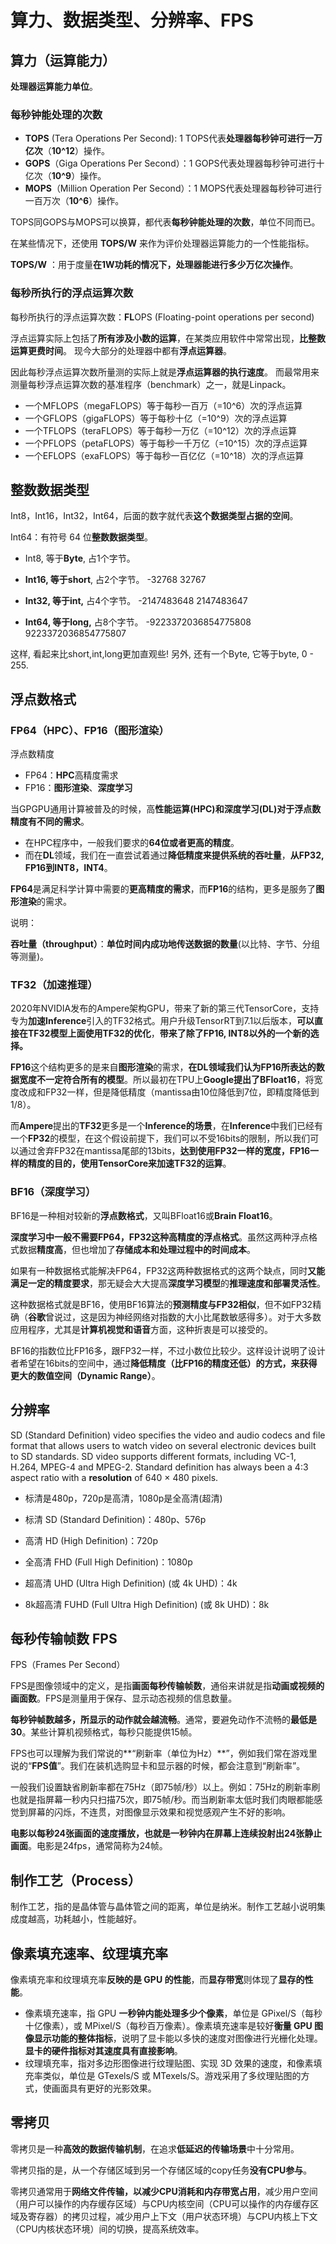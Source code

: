 # 算力、数据类型、分辨率、FPS

## 算力（运算能力）

**处理器运算能力单位**。

### 每秒钟能处理的次数

- **TOPS** (Tera Operations Per Second): 1 TOPS代表**处理器每秒钟可进行一万亿次**（**10^12**）操作。
- **GOPS**（Giga Operations Per Second）：1 GOPS代表处理器每秒钟可进行十亿次（**10^9**）操作。
- **MOPS**（Million Operation Per Second）：1 MOPS代表处理器每秒钟可进行一百万次（**10^6**）操作。

TOPS同GOPS与MOPS可以换算，都代表**每秒钟能处理的次数**，单位不同而已。

在某些情况下，还使用 **TOPS/W** 来作为评价处理器运算能力的一个性能指标。

**TOPS/W** ：用于度量**在1W功耗的情况下，处理器能进行多少万亿次操作**。

### 每秒所执行的浮点运算次数

每秒所执行的浮点运算次数：**FL**OPS (Floating-point operations per second) 

浮点运算实际上包括了**所有涉及小数的运算**，在某类应用软件中常常出现，**比整数运算更费时间**。
现今大部分的处理器中都有**浮点运算器**。

因此每秒浮点运算次数所量测的实际上就是**浮点运算器的执行速度**。
而最常用来测量每秒浮点运算次数的基准程序（benchmark）之一，就是Linpack。

- 一个MFLOPS（megaFLOPS）等于每秒一百万（=10^6）次的浮点运算
- 一个GFLOPS（gigaFLOPS）等于每秒十亿（=10^9）次的浮点运算
- 一个TFLOPS（teraFLOPS）等于每秒一万亿（=10^12）次的浮点运算
- 一个PFLOPS（petaFLOPS）等于每秒一千万亿（=10^15）次的浮点运算
- 一个EFLOPS（exaFLOPS）等于每秒一百亿亿（=10^18）次的浮点运算



## 整数数据类型

Int8，Int16，Int32，Int64，后面的数字就代表**这个数据类型占据的空间**。

Int64：有符号 64 位**整数数据类型**。

- Int8, 等于**Byte**, 占1个字节。

- **Int16, 等于short**, 占2个字节。 -32768 32767
- **Int32, 等于int,** 占4个字节。 -2147483648 2147483647
- **Int64, 等于long,** 占8个字节。 -9223372036854775808 9223372036854775807

这样, 看起来比short,int,long更加直观些! 另外, 还有一个Byte, 它等于byte, 0 - 255.



## 浮点数格式

### FP64（HPC）、FP16（图形渲染）

浮点数精度

- FP64：**HPC**高精度需求
- FP16：**图形渲染**、**深度学习**

当GPGPU通用计算被普及的时候，高**性能运算(HPC)和深度学习(DL)对于浮点数精度有不同的需求**。

- 在HPC程序中，一般我们要求的**64位或者更高的精度**。
- 而在**DL**领域，我们在一直尝试着通过**降低精度来提供系统的吞吐量**，**从FP32, FP16到INT8，INT4**。

**FP64**是满足科学计算中需要的**更高精度的需求**，而**FP16**的结构，更多是服务了**图形渲染**的需求。

说明：

**吞吐量（throughput）**：**单位时间内成功地传送数据的数量**(以比特、字节、分组等测量)。



### TF32（加速推理）

2020年NVIDIA发布的Ampere架构GPU，带来了新的第三代TensorCore，支持专为**加速Inference**引入的TF32格式。用户升级TensorRT到7.1以后版本，**可以直接在TF32模型上面使用TF32的优化**，**带来了除了FP16, INT8以外的一个新的选择。**

**FP16**这个结构更多的是来自**图形渲染**的需求，**在DL领域我们认为FP16所表达的数据宽度不一定符合所有的模型**。所以最初在TPU上**Google提出了BFloat16**，将宽度改成和FP32一样，但是降低精度（mantissa由10位降低到7位，即精度降低到1/8）。

而**Ampere**提出的**TF32**更多是一个**Inference的场景**，在**Inference**中我们已经有一个**FP32**的模型，在这个假设前提下，我们可以不受16bits的限制，所以我们可以通过舍弃FP32在mantissa尾部的13bits，**达到使用FP32一样的宽度，FP16一样的精度的目的，使用TensorCore来加速TF32的运算**。

### BF16（深度学习）

BF16是一种相对较新的**浮点数格式**，又叫BFloat16或**Brain Float16**。

**深度学习中一般不需要FP64，FP32这种高精度的浮点格式**。虽然这两种浮点格式数据**精度高**，但也增加了**存储成本和处理过程中的时间成本**。

如果有一种数据格式能解决FP64，FP32这两种数据格式的这两个缺点，同时**又能满足一定的精度要求**，那无疑会大大提高**深度学习模型**的**推理速度和部署灵活性**。

这种数据格式就是BF16，使用BF16算法的**预测精度与FP32相似**，但不如FP32精确（**谷歌**曾说过，这是因为神经网络对指数的大小比尾数敏感得多）。对于大多数应用程序，尤其是**计算机视觉和语音**方面，这种折衷是可以接受的。

BF16的指数位比FP16多，跟FP32一样，不过小数位比较少。这样设计说明了设计者希望在16bits的空间中，通过**降低精度（比FP16的精度还低）的方式，来获得更大的数值空间（Dynamic Range）**。



## 分辨率

SD (Standard Definition) video specifies the video and audio codecs and file format that allows users to watch video on several electronic devices built to SD standards. SD video supports different formats, including VC-1, H.264, MPEG-4 and MPEG-2. Standard definition has always been a 4:3 aspect ratio with a **resolution** of 640 × 480 pixels.

- 标清是480p，720p是高清，1080p是全高清(超清)

- 标清 SD (Standard Definition)：480p、576p

- 高清 HD (High Definition)：720p

- 全高清 FHD (Full High Definition)：1080p

- 超高清 UHD (Ultra High Definition) (或 4k UHD)：4k

- 8k超高清 FUHD (Full Ultra High Definition) (或 8k UHD)：8k



## 每秒传输帧数 FPS

FPS（Frames Per Second）

FPS是图像领域中的定义，是指**画面每秒传输帧数**，通俗来讲就是指**动画或视频的画面数**。FPS是测量用于保存、显示动态视频的信息数量。

**每秒钟帧数越多，所显示的动作就会越流畅**。通常，要避免动作不流畅的**最低是30**。某些计算机视频格式，每秒只能提供15帧。

FPS也可以理解为我们常说的**“刷新率（单位为Hz）**”，例如我们常在游戏里说的“**FPS值**”。我们在装机选购显卡和显示器的时候，都会注意到“刷新率”。

一般我们设置缺省刷新率都在75Hz（即75帧/秒）以上。例如：75Hz的刷新率刷也就是指屏幕一秒内只扫描75次，即75帧/秒。而当刷新率太低时我们肉眼都能感觉到屏幕的闪烁，不连贯，对图像显示效果和视觉感观产生不好的影响。

**电影以每秒24张画面的速度播放，也就是一秒钟内在屏幕上连续投射出24张静止画面**。电影是24fps，通常简称为24帧。



## 制作工艺（Process）

制作工艺，指的是晶体管与晶体管之间的距离，单位是纳米。制作工艺越小说明集
成度越高，功耗越小，性能越好。



## 像素填充速率、纹理填充率

像素填充率和纹理填充率**反映的是 GPU 的性能**，而**显存带宽**则体现了**显存的性能**。

- 像素填充速率，指 GPU **一秒钟内能处理多少个像素**，单位是 GPixel/S（每秒十亿像素），或 MPixel/S（每秒百万像素）。像素填充速率是较好**衡量 GPU 图像显示功能的整体指标**，说明了显卡能以多快的速度对图像进行光栅化处理。**显卡的硬件指标对其速度具有直接影响**。
- 纹理填充率，指对多边形图像进行纹理贴图、实现 3D 效果的速度，和像素填充率类似，单位是 GTexels/S 或 MTexels/S。游戏采用了多纹理贴图的方式，使画面具有更好的光影效果。



## 零拷贝

零拷贝是一种**高效的数据传输机制**，在追求**低延迟的传输场景**中十分常用。

零拷贝指的是，从一个存储区域到另一个存储区域的copy任务**没有CPU参与**。

零拷贝通常用于**网络文件传输，以减少CPU消耗和内存带宽占用**，减少用户空间（用户可以操作的内存缓存区域）与CPU内核空间（CPU可以操作的内存缓存区域及寄存器）的拷贝过程，减少用户上下文（用户状态环境）与CPU内核上下文（CPU内核状态环境）间的切换，提高系统效率。

